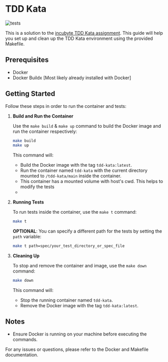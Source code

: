 # TDD Kata

![tests](https://github.com/hiteshsalavi/tdd-kata/actions/workflows/tests.yml/badge.svg)

This is a solution to the [incubyte TDD Kata assignment](https://blog.incubyte.co/blog/tdd-assessment/).
This guide will help you set up and clean up the TDD Kata environment using the provided Makefile.

## Prerequisites

- Docker
- Docker Buildx [Most likely already installed with Docker]

## Getting Started

Follow these steps in order to run the container and tests:

1. **Build and Run the Container**

    Use the `make build` & `make up` command to build the Docker image and run the container respectively:

    ```sh
    make build
    make up
    ```

    This command will:
    - Build the Docker image with the tag `tdd-kata:latest`.
    - Run the container named `tdd-kata` with the current directory mounted to `/tdd-kata/main` inside the container.
    - This container has a mounted volume with host's cwd. This helps to modify the tests
    - 

2. **Running Tests**

    To run tests inside the container, use the `make t` command:

    ```sh
    make t
    ```

    **OPTIONAL**: You can specify a different path for the tests by setting the `path` variable:

    ```sh
    make t path=spec/your_test_directory_or_spec_file
    ```

3. **Cleaning Up**

    To stop and remove the container and image, use the `make down` command:

    ```sh
    make down
    ```

    This command will:
    - Stop the running container named `tdd-kata`.
    - Remove the Docker image with the tag `tdd-kata:latest`.

## Notes

- Ensure Docker is running on your machine before executing the commands.

For any issues or questions, please refer to the Docker and Makefile documentation.